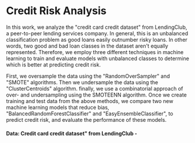 # Credit Risk Analysis

In this work, we analyze the "credit card credit dataset" from LendingClub, a peer-to-peer lending services company. In general, this is an unbalanced classification problem as good loans easily outnumber risky loans. In other words, two good and bad loan classes in the dataset aren't equally represented. Therefore, we employ three different techniques in machine learning to train and evaluate models with unbalanced classes to determine which is better at predicting credit risk.

First, we oversample the data using the "RandomOverSampler" and "SMOTE" algorithms. Then we undersample the data using the "ClusterCentroids" algorithm. finally, we use a combinatorial approach of over- and undersampling using the SMOTEENN algorithm. Once we create training and test data from the above methods, we compare two new machine learning models that reduce bias, "BalancedRandomForestClassifier" and "EasyEnsembleClassifier", to predict credit risk, and evaluate the performance of these models.


#### Data: Credit card credit dataset" from LendingClub - 
